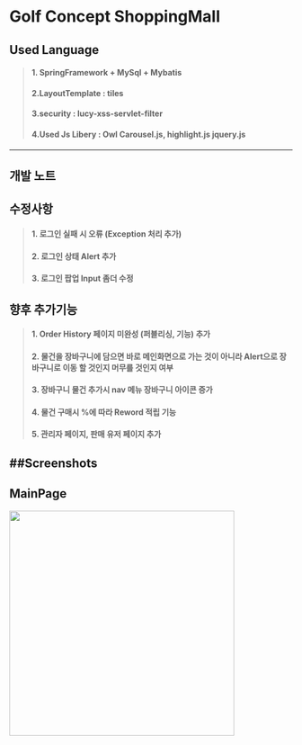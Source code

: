 # Golf Concept ShoppingMall
## Used Language 
> #### 1. SpringFramework + MySql + Mybatis
> #### 2.LayoutTemplate : tiles
> #### 3.security : lucy-xss-servlet-filter
> #### 4.Used Js Libery : Owl Carousel.js, highlight.js jquery.js  
----------

## 개발 노트

## 수정사항
> #### 1. 로그인 실패 시 오류 (Exception 처리 추가)
> #### 2. 로그인 상태 Alert 추가
> #### 3. 로그인 팝업 Input 좀더 수정
## 향후 추가기능
> #### 1. Order History 페이지 미완성 (퍼블리싱, 기능) 추가
> #### 2. 물건을 장바구니에 담으면 바로 메인화면으로 가는 것이 아니라 Alert으로 장바구니로 이동 할 것인지 머무를 것인지 여부
> #### 3. 장바구니 물건 추가시 nav 메뉴 장바구니 아이콘 증가
> #### 4. 물건 구매시 %에 따라 Reword 적립 기능
> #### 5. 관리자 페이지, 판매 유저 페이지 추가   

##Screenshots
------
## MainPage
<img width="400" src="https://user-images.githubusercontent.com/41713160/101589077-14afc380-3a2b-11eb-86a5-2e5f378bb18e.png)">


